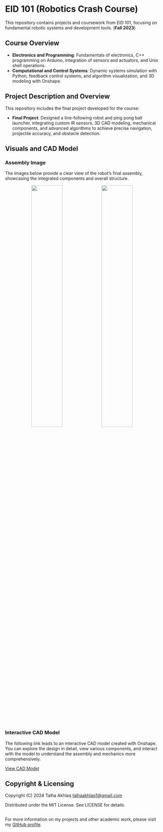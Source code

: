 # EID 101 (Robotics Crash Course)

This repository contains projects and coursework from EID 101, focusing on fundamental robotic systems and development tools. (**Fall 2023**)

## Course Overview

- **Electronics and Programming**: Fundamentals of electronics, C++ programming on Arduino, integration of sensors and actuators, and Unix shell operations.
- **Computational and Control Systems**: Dynamic systems simulation with Python, feedback control systems, and algorithm visualization, and 3D modeling with Onshape.

## Project Description and Overview

This repository includes the final project developed for the course:

- **Final Project**: Designed a line-following robot and ping pong ball launcher, integrating custom IR sensors, 3D CAD modeling, mechanical components, and advanced algorithms to achieve precise navigation, projectile accuracy, and obstacle detection.

## Visuals and CAD Model

### Assembly Image

The images below provide a clear view of the robot’s final assembly, showcasing the integrated components and overall structure.

<div align="center">
  <img src="https://github.com/TalhaAkhlaq/EID-101-Robotics-Crash-Course/blob/main/Final%20Project/Final%20Assembly/Assembly%20(1).png" width="45%" />
  <img src="https://github.com/TalhaAkhlaq/EID-101-Robotics-Crash-Course/blob/main/Final%20Project/Final%20Assembly/Assembly%20(2).png" width="45%" />
</div>

### Interactive CAD Model

The following link leads to an interactive CAD model created with Onshape. You can explore the design in detail, view various components, and interact with the model to understand the assembly and mechanics more comprehensively.

[View CAD Model](https://cad.onshape.com/documents/19c4a4df5b62b608f7001aa5/w/2607b09bb9cd1858c7b52cac/e/0fd435a9d10f8494b39ca0a5?renderMode=0&uiState=66cfd55a1de0c74fb233cdc8)


## Copyright & Licensing

Copyright (C) 2024 Talha Akhlaq <talhaakhlaq1@gmail.com>

Distributed under the MIT License. See LICENSE for details.
##

For more information on my projects and other academic work, please visit my [GitHub profile](https://github.com/TalhaAkhlaq).

